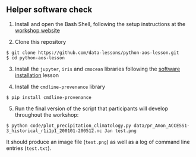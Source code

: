 ## Helper software check

1. Install and open the Bash Shell, following the setup instructions at the [workshop website](https://damienirving.github.io/2018-08-15-whoi/)

2. Clone this repository

```
$ git clone https://github.com/data-lessons/python-aos-lesson.git
$ cd python-aos-lesson
```

3. Install the `jupyter`, `iris` and `cmocean` libraries following the [software installation](https://data-lessons.github.io/python-aos-lesson/01-conda/index.html) lesson

4. Install the `cmdline-provenance` library 

```
$ pip install cmdline-provenance
```

5. Run the final version of the script that participants will develop throughout the workshop:

```
$ python code/plot_precipitation_climatology.py data/pr_Amon_ACCESS1-3_historical_r1i1p1_200101-200512.nc Jan test.png
```

It should produce an image file (`test.png`) as well as a log of command line entries (`test.txt`).
